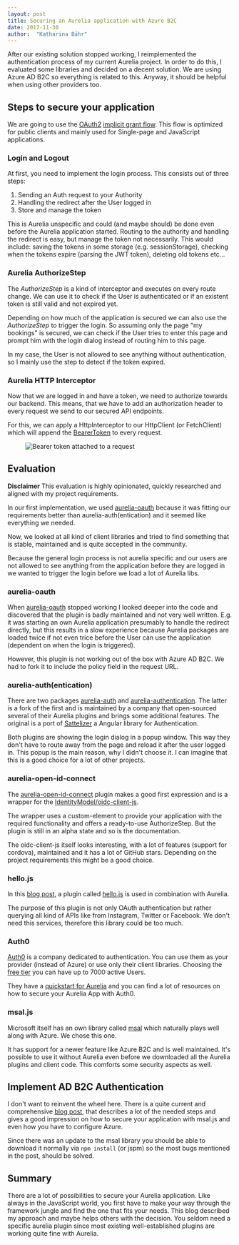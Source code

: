```yaml
---
layout: post
title: Securing an Aurelia application with Azure B2C
date: 2017-11-30
author:  "Katharina Bähr"
---
```



<span class="dropcap">A</span>fter our existing solution stopped working, I reimplemented the authentication process of my current Aurelia project. In order to do this, I evaluated some libraries and decided on a decent solution. We are using Azure AD B2C so everything is related to this. Anyway, it should be helpful when using other providers too.

<h2>Steps to secure your application</h2>

We are going to use the <a href="https://oauth.net/2/">OAuth2</a> <a href="https://docs.microsoft.com/en-us/azure/active-directory/develop/active-directory-v2-protocols-implicit">implicit grant flow</a>. This flow is optimized for public clients and mainly used for Single-page and JavaScript applications.

<h3>Login and Logout</h3>
At first, you need to implement the login process. This consists out of three steps:

1. Sending an Auth request to your Authority
2. Handling the redirect after the User logged in
3. Store and manage the token 

This is Aurelia unspecific and could (and maybe should) be done even before the Aurelia application started. Routing to the authority and handling the redirect is easy, but manage the token not necessarily. This would include: saving the tokens in some storage (e.g. sessionStorage), checking when the tokens expire (parsing the JWT token), deleting old tokens etc...

<h3> Aurelia AuthorizeStep </h3>

The <em>AuthorizeStep</em> is a kind of interceptor and executes on every route change.
We can use it to check if the User is authenticated or if an existent token is still valid and not expired yet. 

Depending on how much of the application is secured we can also use the <em>AuthorizeStep</em> to trigger the login. So assuming only the page "my bookings" is secured, we can check if the User tries to enter this page and prompt him with the login dialog instead of routing him to this page.

In my case, the User is not allowed to see anything without authentication, so I mainly use the step to detect if the token expired.

<h3>Aurelia HTTP Interceptor</h3>

Now that we are logged in and have a token, we need to authorize towards our backend.
This means, that we have to add an authorization header to every request we send to our secured API endpoints. 

For this, we can apply a HttpInterceptor to our HttpClient (or FetchClient) which will append the <a href="https://tools.ietf.org/html/rfc6750"> BearerToken</a> to every request.

<figure>
    <img src="{{ '/assets/img/bearer_header_2.png' | prepend: site.baseurl }}" alt="Bearer token attached to a request"/>
</figure>



<h2>Evaluation</h2>

**Disclaimer** This evaluation is highly opinionated, quickly researched and aligned with my project requirements.

In our first implementation, we used <a href="https://github.com/matik12/aurelia-oauth">aurelia-oauth</a> because it was fitting our requirements better than aurelia-auth(entication) and it seemed like everything we needed.

Now, we looked at all kind of client libraries and tried to find something that is stable, maintained and is quite accepted in the community. 

Because the general login process is not aurelia specific and our users are not allowed to see anything from the application before they are logged in we wanted to trigger the login before we load a lot of Aurelia libs.

<h3>aurelia-oauth</h3>
When <a href="https://github.com/matik12/aurelia-oauth">aurelia-oauth</a> stopped working I looked deeper into the code and discovered that the plugin is badly maintained and not very well written.
E.g. it was starting an own Aurelia application presumably to handle the redirect directly, but this results in a slow experience because Aurelia packages are loaded twice if not even trice before the User can use the application (dependent on when the login is triggered).

However, this plugin is not working out of the box with Azure AD B2C. We had to fork it to include the policy field in the request URL.

<h3>aurelia-auth(entication)</h3>

There are two packages <a href="https://github.com/paulvanbladel/aurelia-auth">aurelia-auth</a> and <a href="https://github.com/SpoonX/aurelia-authentication">aurelia-authentication</a>. The latter is a fork of the first and is maintained by a company that open-sourced several of their Aurelia plugins and brings some additional features. The original is a port of <a href="https://github.com/sahat/satellizer/">Sattelizer</a> a Angular library for Authentication.

Both plugins are showing the login dialog in a popup window. This way they don't have to route away from the page and reload it after the user logged in. 
This popup is the main reason, why I didn't choose it. I can imagine that this is a good choice for a lot of other projects.

<h3>aurelia-open-id-connect</h3>
The <a href="https://github.com/shaunluttin/aurelia-open-id-connect">aurelia-open-id-connect</a> plugin makes a good first expression and is a wrapper for the <a href="https://github.com/shaunluttin/aurelia-open-id-connect">IdentityModel/oidc-client-js</a>.

The wrapper uses a custom-element to provide your application with the required functionality and offers a ready-to-use AuthorizeStep. But the plugin is still in an alpha state and so is the documentation.


The oidc-client-js itself looks interesting, with a lot of features (support for cordova), maintained and it has a lot of GitHub stars. 
Depending on the project requirements this might be a good choice.


<h3>hello.js</h3>
In this <a href="https://medium.com/@mikko.vuorinen/aurelia-and-azure-ad-b2c-authentication-351fbe2de348">blog post</a>, a plugin called <a href="https://adodson.com/hello.js/">hello.js</a> is used in combination with Aurelia. 

The purpose of this plugin is not only OAuth authentication but rather querying all kind of APIs like from Instagram, Twitter or Facebook. We don't need this services, therefore this library could be too much.


<h3>Auth0</h3>
<a href="https://auth0.com/">Auth0</a> is a company dedicated to authentication. You can use them as your provider (instead of Azure) or use only their client libraries. Choosing the <a href="https://auth0.com/pricing">free tier</a> you can have up to 7000 active Users.

They have a <a href="https://auth0.com/docs/quickstart/spa/aurelia/01-login">quickstart for Aurelia</a> and you can find a lot of resources on how to secure your Aurelia App with Auth0.

<h3>msal.js</h3>

Microsoft itself has an own library called <a href="https://github.com/AzureAD/microsoft-authentication-library-for-js">msal</a> which naturally plays well along with Azure. We chose this one.

It has support for a newer feature like Azure B2C and is well maintained. It's possible to use it without Aurelia even before we downloaded all the Aurelia plugins and client code. This comforts some security aspects as well. 

<h2>Implement AD B2C Authentication</h2>

I don't want to reinvent the wheel here. There is a quite current and comprehensive <a href="https://chrisdennig.me/2017/09/06/secure-an-aurelia-single-page-app-with-azure-active-directory-b2c-msal/">blog post</a>, that describes a lot of the needed steps and gives a good impression on how to secure your application with msal.js and even how you have to configure Azure.
 

Since there was an update to the msal library you should be able to download it normally via <code>npm install</code> (or jspm) so the most bugs mentioned in the post, should be solved.


<h2> Summary </h2>

There are a lot of possibilities to secure your Aurelia application. Like always in the JavaScript world, you first have to make your way through the framework jungle and find the one that fits your needs. This blog described my approach and maybe helps others with the decision. You seldom need a specific aurelia plugin since most existing well-established plugins are working quite fine with Aurelia.

